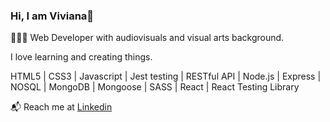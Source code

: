 ### Hi, I am Viviana👋

👩🏾‍💻 Web Developer with audiovisuals and visual arts background.

I love learning and creating things. 

HTML5 | CSS3 | Javascript | Jest testing | RESTful API | Node.js | Express | NOSQL | MongoDB | Mongoose | SASS | React | React Testing Library

📬 Reach me at [Linkedin](https://www.linkedin.com/in/viviana-yanez/)

<!--
**vivitt/vivitt** is a ✨ _special_ ✨ repository because its `README.md` (this file) appears on your GitHub profile.
